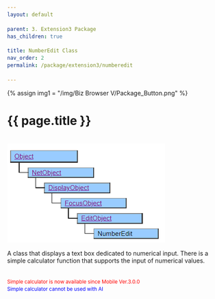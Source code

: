```yaml
---
layout: default

parent: 3. Extension3 Package
has_children: true

title: NumberEdit Class
nav_order: 2
permalink: /package/extension3/numberedit

---
```

{% assign img1 = "/img/Biz Browser V/Package_Button.png" %}


# {{ page.title }}
<br>

<a href="/img/Package/Ext3-NumberEdit.PNG" target="_blank">
<img src="/img/Package/Ext3-NumberEdit.PNG" alt="login image"></a>

A class that displays a text box dedicated to numerical input. There is a simple calculator function that supports the input of numerical values.

<br><small><span style="color:red">Simple calculator is now available since Mobile Ver.3.0.0</span></small>
<br><small><span style="color:blue">Simple calculator cannot be used with AI</span></small>